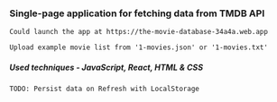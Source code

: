 ### Single-page application for fetching data from TMDB API

    Could launch the app at https://the-movie-database-34a4a.web.app

    Upload example movie list from '1-movies.json' or '1-movies.txt'

##### Used techniques - JavaScript, React, HTML & CSS

    TODO: Persist data on Refresh with LocalStorage
